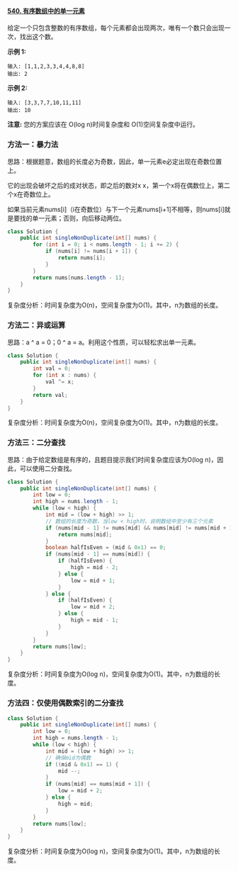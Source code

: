 #### [540. 有序数组中的单一元素](https://leetcode-cn.com/problems/single-element-in-a-sorted-array/)

给定一个只包含整数的有序数组，每个元素都会出现两次，唯有一个数只会出现一次，找出这个数。

**示例 1:**

```
输入: [1,1,2,3,3,4,4,8,8]
输出: 2
```

**示例 2:**

```
输入: [3,3,7,7,10,11,11]
输出: 10
```

**注意:** 您的方案应该在 O(log n)时间复杂度和 O(1)空间复杂度中运行。

### 方法一：暴力法

思路：根据题意，数组的长度必为奇数，因此，单一元素e必定出现在奇数位置上。

它的出现会破坏之后的成对状态，即之后的数对x x，第一个x将在偶数位上，第二个x在奇数位上。

如果当前元素nums[i]（i在奇数位）与下一个元素nums[i+1]不相等，则nums[i]就是要找的单一元素；否则，向后移动两位。

```java
class Solution {
    public int singleNonDuplicate(int[] nums) {
        for (int i = 0; i < nums.length - 1; i += 2) {
            if (nums[i] != nums[i + 1]) {
                return nums[i];
            }
        }
        return nums[nums.length - 1];
    }
}
```

复杂度分析：时间复杂度为O(n)，空间复杂度为O(1)。其中，n为数组的长度。

### 方法二：异或运算

思路：a ^ a = 0；0 ^ a = a。利用这个性质，可以轻松求出单一元素。

```java
class Solution {
    public int singleNonDuplicate(int[] nums) {
        int val = 0;
        for (int x : nums) {
            val ^= x;
        }
        return val;
    }
}
```

复杂度分析：时间复杂度为O(n)，空间复杂度为O(1)。其中，n为数组的长度。

### 方法三：二分查找

思路：由于给定数组是有序的，且题目提示我们时间复杂度应该为O(log n)，因此，可以使用二分查找。

```java
class Solution {
    public int singleNonDuplicate(int[] nums) {
        int low = 0;
        int high = nums.length - 1;
        while (low < high) {
            int mid = (low + high) >> 1;
            // 数组的长度为奇数，当low < high时，说明数组中至少有三个元素
            if (nums[mid - 1] != nums[mid] && nums[mid] != nums[mid + 1]) {
                return nums[mid];
            }
            boolean halfIsEven = (mid & 0x1) == 0;
            if (nums[mid - 1] == nums[mid]) {
                if (halfIsEven) {
                    high = mid - 2;
                } else {
                    low = mid + 1;
                }
            } else {
                if (halfIsEven) {
                    low = mid + 2;
                } else {
                    high = mid - 1;
                }
            }
        }
        return nums[low];
    }
}
```

复杂度分析：时间复杂度为O(log n)，空间复杂度为O(1)。其中，n为数组的长度。

### 方法四：仅使用偶数索引的二分查找

```java
class Solution {
    public int singleNonDuplicate(int[] nums) {
        int low = 0;
        int high = nums.length - 1;
        while (low < high) {
            int mid = (low + high) >> 1;
            // 确保mid为偶数
            if ((mid & 0x1) == 1) {
                mid --;
            }
            if (nums[mid] == nums[mid + 1]) {
                low = mid + 2;
            } else {
                high = mid;
            }
        }
        return nums[low];
    }
}
```

复杂度分析：时间复杂度为O(log n)，空间复杂度为O(1)。其中，n为数组的长度。